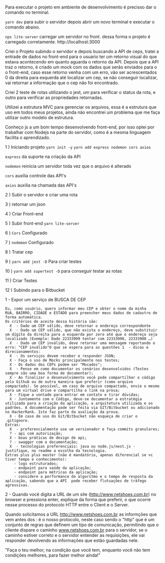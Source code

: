 
Para executar o projeto em  ambiente de desenvolvimento é precisso dar o comando no terminal.

`yarn dev`  para subir o servidor depois abrir um novo terminal e executar o comando abaixo.

`npx lite-server` carregar um servidor no front. dessa forma o projeto é carregado corretamente. 
http://localhost:3000

Criei o Projeto subindo o servidor e depois buscando a API de ceps, tratei a entrade de dados no front-end para o usuario ter um retorno visual
do que estava acontecendo em quanto aguarda o retorno da API.
Depois que a API traz o retorno, é criado um mock com os dados que serão enviados para o o front-end,
caso esse retorno venha com um erro, vão ser acrescentados 0 da direita para esquerda até localizar um cep, se não conseguir localizar, vai retornar a informação que o cep não foi encontrado.

Criei 2 teste de rotas utilizando o jest, um para verificar o status da rota, e outro para verificar as propriedades retornadas.

Utilizei a estrutura MVC para gerenciar os arquivos, essa é a estrutura que uso em todos meus projetos, ainda não encontrei um problema que me faça 
utilizar outro modelo de estrutura.

Conheço js a um bom tempo desenvolvendo front-end, por isso optei por trabalhar com Nodejs na parte do servidor, como é a mesma linguagem 
facilita o aprendizado.





1 ) Iniciando projeto
`yarn init -y`
`yarn add express nodemon cors axios`

`express` da suporte na criação da API

`nodemon` reinicia um servidor toda vez que o arquivo é alterado

`cors` auxilia controle das API's

`axios` auxilia na chamada das API's 

2 ) Subir o servidor e criar uma rota

3 ) retornar um json

4 ) Criar Front-end

5 ) Subir front-end `yarn lite-server`

6 ) `Cors` Configurado

7 ) `nodemon` Configurado

8 ) Tratar cep 

9 ) `yarn add jest -D` Para criar testes

10 ) `yarn add supertest -D` para conseguir testar as rotas

11 ) Criar Testes

12 ) Subindo para o Bitbucket



1 - Expor um serviço de BUSCA DE CEP

    Eu, como usuário, quero informar meu CEP e obter o nome da minha 
    RUA, BAIRRO, CIDADE e ESTADO para preencher meus dados de cadastro de forma automática.
    Os critérios de aceite dessa história são:
      X  · Dado um CEP válido, deve retornar o endereço correspondente
      X  · Dado um CEP válido, que não exista o endereço, deve substituir um dígito da direita para a esquerda por zero até que o endereço seja localizado (Exemplo: Dado 22333999 tentar com 22333990, 22333900 …)
      X  · Dado um CEP inválido, deve retornar uma mensagem reportando o erro: "CEP inválido"O que se espera para as questões 1  - dicas e direcionamentos:
      X  · Os serviços devem receber e responder JSON;
      X · Faça o uso de Mocks principalmente nos testes;
      X · Os dados dos CEPs podem ser "Mocados";
      X  · Pense em como documentar os cenários desenvolvidos (Testes sempre são uma boa forma de documentar);
      X · Ao finalizar o desenvolvimento você pode compartilhar o código pelo Github ou de outra maneira que preferir (como arquivo compactado). Se possível, em caso de arquivo compactado, envie o mesmo para um virtual drive e compartilha o link na prova;
      X · Fique a vontade para entrar em contato e tirar dúvidas;
      X · Juntamente com o Código, deve-se documentar a estratégia utilizada para a criação da aplicação, a arquitetura utilizada e os padrões. A documentação pode ser feita via GIT/Bitbucket ou adicionado no HackerRank. Isto faz parte da avaliação da prova.
      X · Em caso de uso do Git/Bitbucket não esqueça de criar o .gitignore.
    Extras:
      X  - preferencialmente use um versionador e faça commits granulares;
      ? - api com autorização;
      X - boas práticas de design de api;
      ? - swagger com a documentação;
      X  - tecnologias preferenciais: java ou node.js/nest.js - justifique, no readme a escolha da tecnologia.
    Extras plus plus master (não é mandatório, apenas diferencial se vc tiver tempo e conhecimento):
        - logs estruturados;
        - endpoint para saúde da aplicação;
        - endpoint para métricas da aplicação;
        - considere a performance do algoritmo e o tempo de resposta da aplicação, sabendo que a API  pode receber flutuações de tráfego agressivas.
2 - Quando você digita a URL de um site (http://www.netshoes.com.br) no browser e pressiona enter, explique da forma que preferir, o que ocorre nesse processo do protocolo HTTP entre o Client e o Server.
   
Quando solicitamos a URL  http://www.netshoes.com.br as informções que vem antes dos : é o nosso protocolo,
neste caso sendo o "http" que é um conjunto de regras que definem um tipo de comunicação, permitindo que o 
cliente dispare o caminho www.netshoes.com.br para o servidor, se o caminho estiver correto e o servidor entender
as requisições, ele vai responder devolvendo as informações que estão guardadas nele.
    

"Faça o teu melhor, na condição que você tem, enquanto você não tem condições melhores, para fazer melhor ainda!"